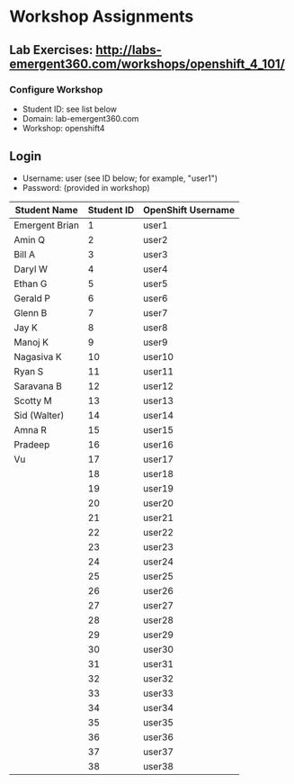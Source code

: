 # Workshop Assignments
## Lab Exercises: http://labs-emergent360.com/workshops/openshift_4_101/
### Configure Workshop
- Student ID: see list below
- Domain: lab-emergent360.com
- Workshop: openshift4

## Login
- Username: user<id> (see ID below; for example, "user1")
- Password: (provided in workshop)

| Student Name | Student ID | OpenShift Username | 
|------------ | ---------------| ---------------|
|	Emergent Brian	|	1	|	user1	|
|	Amin Q	|	2	|	user2	|
|	Bill A  |	3	|	user3	|
|	Daryl W  |	4	|	user4	|
| Ethan G  |	5	|	user5	|
|	Gerald P |	6	|	user6	|
|	Glenn B |	7	|	user7	|
|	Jay K |	8	|	user8	|
| Manoj K  |	9	|	user9	|
|	Nagasiva K |	10	|	user10	|
|	Ryan S |	11	|	user11	|
| Saravana B | 12 | user12 |
| Scotty M | 13 | user13 |
| Sid (Walter) | 14 | user14 |
| Amna R | 15 | user15 |
| Pradeep | 16 | user16 |
| Vu | 17 | user17 |
| | 18 | user18 |  
| | 19 | user19 |  
| | 20 | user20 |  
| | 21 | user21 |
| | 22 | user22 |
| | 23 | user23 |
| | 24 | user24 |
| | 25 | user25 |
| | 26 | user26 |
| | 27 | user27 |
| | 28 | user28 |
| | 29 | user29 |
| | 30 | user30 |
| | 31 | user31 |
| | 32 | user32 |
| | 33 | user33 |
| | 34 | user34 |
| | 35 | user35 |  
| | 36 | user36 |
| | 37 | user37 |
| | 38 | user38 |
  
  
